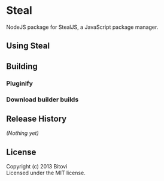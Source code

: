 # Steal

NodeJS package for StealJS, a JavaScript package manager.

## Using Steal

## Building

### Pluginify

### Download builder builds

## Release History
_(Nothing yet)_

## License
Copyright (c) 2013 Bitovi  
Licensed under the MIT license.
